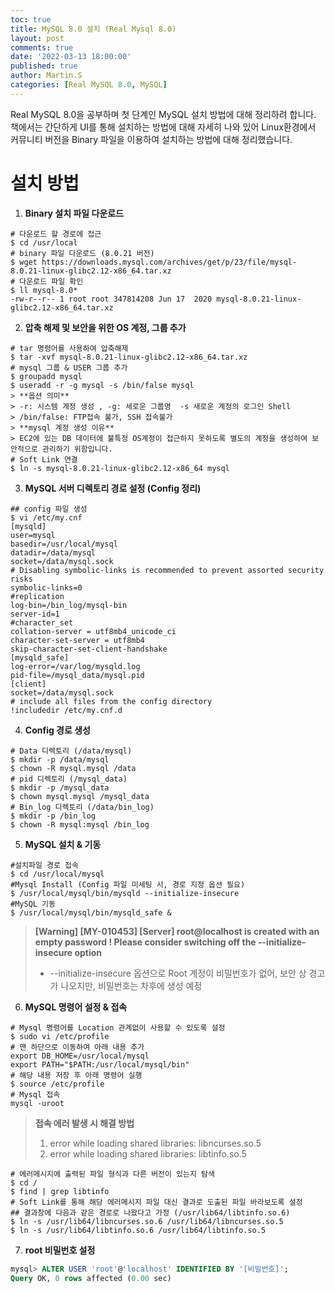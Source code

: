 ```yaml
---
toc: true
title: MySQL 8.0 설치 (Real Mysql 8.0)
layout: post
comments: true
date: '2022-03-13 18:00:00'
published: true
author: Martin.S
categories: [Real MySQL 8.0, MySQL]
---
```


Real MySQL 8.0을 공부하며 첫 단계인 MySQL 설치 방법에 대해 정리하려 합니다.
책에서는 간단하게 UI를 통해 설치하는 방법에 대해 자세히 나와 있어 
Linux환경에서 커뮤니티 버전을 Binary 파일을 이용하여 설치하는 방법에 대해 정리했습니다.

# 설치 방법
1. **Binary 설치 파일 다운로드**
```shell
# 다운로드 할 경로에 접근
$ cd /usr/local
# binary 파일 다운로드 (8.0.21 버전)
$ wget https://downloads.mysql.com/archives/get/p/23/file/mysql-8.0.21-linux-glibc2.12-x86_64.tar.xz
# 다운로드 파일 확인
$ ll mysql-8.0*
-rw-r--r-- 1 root root 347814208 Jun 17  2020 mysql-8.0.21-linux-glibc2.12-x86_64.tar.xz
```
2. **압축 해제 및 보안을 위한 OS 계정, 그룹 추가**
```shell
# tar 명령어를 사용하여 압축해제
$ tar -xvf mysql-8.0.21-linux-glibc2.12-x86_64.tar.xz
# mysql 그룹 & USER 그룹 추가
$ groupadd mysql
$ useradd -r -g mysql -s /bin/false mysql
> **옵션 의미**
> -r: 시스템 계정 생성 , -g: 세로운 그룹명  -s 새로운 계정의 로그인 Shell
> /bin/false: FTP접속 불가, SSH 접속불가
> **mysql 계정 생성 이유**
> EC2에 있는 DB 데이터에 불특정 OS계정이 접근하지 못하도록 별도의 계정을 생성하여 보안적으로 관리하기 위함입니다.
# Soft Link 연결
$ ln -s mysql-8.0.21-linux-glibc2.12-x86_64 mysql
```
3. **MySQL 서버 디렉토리 경로 설정 (Config 정리)**
```shell
## config 파일 생성
$ vi /etc/my.cnf
[mysqld]
user=mysql
basedir=/usr/local/mysql
datadir=/data/mysql
socket=/data/mysql.sock
# Disabling symbolic-links is recommended to prevent assorted security risks
symbolic-links=0
#replication
log-bin=/bin_log/mysql-bin
server-id=1
#character_set
collation-server = utf8mb4_unicode_ci
character-set-server = utf8mb4
skip-character-set-client-handshake
[mysqld_safe]
log-error=/var/log/mysqld.log
pid-file=/mysql_data/mysql.pid
[client]
socket=/data/mysql.sock
# include all files from the config directory
!includedir /etc/my.cnf.d
```
4. **Config 경로 생성**
```shell
# Data 디렉토리 (/data/mysql)
$ mkdir -p /data/mysql
$ chown -R mysql.mysql /data 
# pid 디렉토리 (/mysql_data)
$ mkdir -p /mysql_data
$ chown mysql.mysql /mysql_data 
# Bin_log 디렉토리 (/data/bin_log)
$ mkdir -p /bin_log
$ chown -R mysql:mysql /bin_log
```
5. **MySQL 설치 & 기동** 
```shell
#설치파일 경로 접속
$ cd /usr/local/mysql
#Mysql Install (Config 파일 미세팅 시, 경로 지정 옵션 필요)
$ /usr/local/mysql/bin/mysqld --initialize-insecure
#MySQL 기동
$ /usr/local/mysql/bin/mysqld_safe &
```
> **[Warning] [MY-010453] [Server] root@localhost is created with an empty password ! Please consider switching off the --initialize-insecure option**
> * --initialize-insecure 옵션으로 Root 계정이 비밀번호가 없어, 보안 상 경고가 나오지만, 비밀번호는 차후에 생성 예정
6. **MySQL 명령어 설정 & 접속**
```shell
# Mysql 명령어를 Location 관계없이 사용할 수 있도록 설정
$ sudo vi /etc/profile
# 맨 하단으로 이동하여 아래 내용 추가
export DB_HOME=/usr/local/mysql
export PATH="$PATH:/usr/local/mysql/bin" 
# 해당 내용 저장 후 아래 명령어 실행
$ source /etc/profile
# Mysql 접속
mysql -uroot
```
> **접속 에러 발생 시 해결 방법**
> 1. error while loading shared libraries: libncurses.so.5
> 2. error while loading shared libraries: libtinfo.so.5
```shell
# 에러메시지에 출력된 파일 형식과 다른 버전이 있는지 탐색
$ cd /
$ find | grep libtinfo
# Soft Link를 통해 해당 에러메시지 파일 대신 결과로 도출된 파일 바라보도록 설정
## 결과창에 다음과 같은 경로로 나왔다고 가정 (/usr/lib64/libtinfo.so.6)
$ ln -s /usr/lib64/libncurses.so.6 /usr/lib64/libncurses.so.5 
$ ln -s /usr/lib64/libtinfo.so.6 /usr/lib64/libtinfo.so.5
```
7. **root 비밀번호 설정**
```sql
mysql> ALTER USER 'root'@'localhost' IDENTIFIED BY '[비밀번호]';
Query OK, 0 rows affected (0.00 sec)
```
​ 